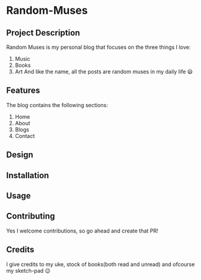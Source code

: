 # Random-Muses

## Project Description
Random  Muses is my personal blog that focuses on the three things I love:
1. Music
2. Books
3. Art
And like the name, all the posts are random muses in my daily life :smiley:

## Features
The blog contains the following sections:
1. Home
2. About
3. Blogs
4. Contact

## Design

## Installation

## Usage

## Contributing
Yes I welcome contributions, so go ahead and create that PR!

## Credits
I give credits to my uke, stock of books(both read and unread) and ofcourse my sketch-pad :wink:
